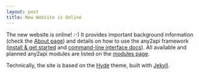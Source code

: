 ```yaml
---
layout: post
title: New Website is Online
---
```


The new website is online! :-) It provides important background information (check the [About page](/about)) and details on how to use the any2api framework ([install & get started](/getting-started) and [command-line interface docs](/cli-server)). All available and planned any2api modules are listed on the [modules page](/modules).

Technically, the site is based on the [Hyde](https://github.com/poole/hyde) theme, built with [Jekyll](http://jekyllrb.com).
